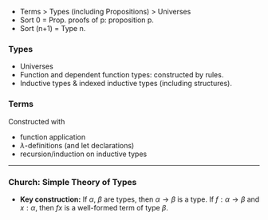 * Terms > Types (including Propositions) > Universes
* Sort 0 = Prop. proofs of p: proposition p.
* Sort (n+1) = Type n.

### Types
* Universes
* Function and dependent function types: constructed by rules.
* Inductive types & indexed inductive types (including structures).

### Terms
Constructed with 
* function application
* $\lambda$-definitions (and let declarations)
* recursion/induction on inductive types

---

### Church: Simple Theory of Types
* **Key construction:** If $\alpha$, $\beta$ are types, then $\alpha \to \beta$ is a type. If $f: \alpha \to \beta$ and $x: \alpha$, then $f x$ is a well-formed term of type $\beta$.
